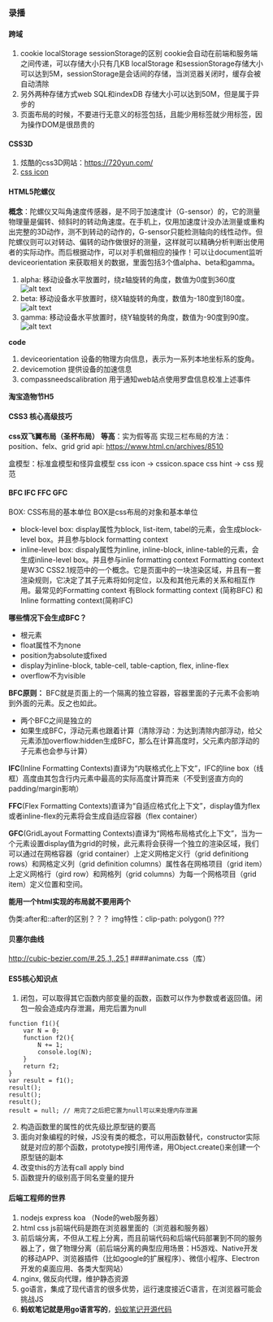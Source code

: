 ### 录播

#### 跨域
1. cookie localStorage sessionStorage的区别
cookie会自动在前端和服务端之间传递，可以存储大小只有几KB
localStorage 和sessionStorage存储大小可以达到5M，sessionStorage是会话间的存储，当浏览器关闭时，缓存会被自动清除
2. 另外两种存储方式web SQL和indexDB 存储大小可以达到50M，但是属于异步的
3. 页面布局的时候，不要进行无意义的标签包括，且能少用标签就少用标签，因为操作DOM是很昂贵的

#### CSS3D
1. 炫酷的css3D网站：https://720yun.com/
2. [css icon](https://cssicon.space "css icon")

#### HTML5陀螺仪
**概念**：陀螺仪又叫角速度传感器，是不同于加速度计（G-sensor）的，它的测量物理量是偏转、倾斜时的转动角速度。在手机上，仅用加速度计没办法测量或重构出完整的3D动作，测不到转动的动作的，G-sensor只能检测轴向的线性动作。但陀螺仪则可以对转动、偏转的动作做很好的测量，这样就可以精确分析判断出使用者的实际动作。而后根据动作，可以对手机做相应的操作！可以让document监听deviceorientation 来获取相关的数据，里面包括3个值alpha、beta和gamma。
1. alpha: 移动设备水平放置时，绕z轴旋转的角度，数值为0度到360度
![alt text](./imgs/alpha.jpg "Title")
2. beta: 移动设备水平放置时，绕X轴旋转的角度，数值为-180度到180度。
![alt text](./imgs/beta.jpg "Title")
3. gamma: 移动设备水平放置时，绕Y轴旋转的角度，数值为-90度到90度。
![alt text](./imgs/gamma.jpg "Title")

**code**
1. deviceorientation 
设备的物理方向信息，表示为一系列本地坐标系的旋角。
2. devicemotion
提供设备的加速信息
3. compassneedscalibration
用于通知web站点使用罗盘信息校准上述事件

**淘宝造物节H5**

#### CSS3 核心高级技巧
**css双飞翼布局（圣杯布局）**
**等高**：实为假等高
实现三栏布局的方法：position、felx、grid
grid api: https://www.html.cn/archives/8510

盒模型：标准盒模型和怪异盒模型
 css icon -> cssicon.space
 css hint -> css 规范

 #### BFC IFC FFC GFC
 BOX: CSS布局的基本单位
 BOX是css布局的对象和基本单位
 * block-level box: display属性为block, list-item, tabel的元素，会生成block-level box。并且参与block formatting context
 * inline-level box: dispaly属性为inline, inline-block, inline-table的元素，会生成inline-level box。并且参与inlie formatting context
 Formatting context是W3C CSS2.1规范中的一个概念。它是页面中的一块渲染区域，并且有一套渲染规则，它决定了其子元素将如何定位，以及和其他元素的关系和相互作用。最常见的Formatting context 有Block formatting context (简称BFC) 和 Inline formatting context(简称IFC)

 **哪些情况下会生成BFC？**
 * 根元素
 * float属性不为none
 * position为absolute或fixed
 * display为inline-block, table-cell, table-caption, flex, inline-flex
 * overflow不为visible
 
 **BFC原则：**
 BFC就是页面上的一个隔离的独立容器，容器里面的子元素不会影响到外面的元素。反之也如此。
 * 两个BFC之间是独立的
 * 如果生成BFC，浮动元素也跟着计算（清除浮动：为达到清除内部浮动，给父元素添加overflow:hidden生成BFC，那么在计算高度时，父元素内部浮动的子元素也会参与计算）

 **IFC**(Inline Formatting Contexts)直译为“内联格式化上下文”，IFC的line box（线框）高度由其包含行内元素中最高的实际高度计算而来（不受到竖直方向的padding/margin影响）
 
 **FFC**(Flex Formatting Contexts)直译为“自适应格式化上下文”，display值为flex或者inline-flex的元素将会生成自适应容器（flex container）
 
 **GFC**(GridLayout Formatting Contexts)直译为“网格布局格式化上下文”，当为一个元素设置display值为grid的时候，此元素将会获得一个独立的渲染区域，我们可以通过在网格容器（grid container）上定义网格定义行（grid definitiong rows）和网格定义列（grid definition columns）属性各在网格项目（grid item）上定义网格行（gird row）和网格列（grid columns）为每一个网格项目（grid item）定义位置和空间。
 
 **能用一个html实现的布局就不要用两个**
 
 伪类:after和::after的区别？？？
 img特性：clip-path: polygon() ???

 #### 贝塞尔曲线
 http://cubic-bezier.com/#.25,.1,.25,1
 ####animate.css（库）

#### ES5核心知识点
1. 闭包，可以取得其它函数内部变量的函数，函数可以作为参数或者返回值。闭包一般会造成内存泄漏，用完后置为null
```
function f1(){
    var N = 0;
    function f2(){
        N += 1;
        console.log(N);
    }
    return f2;
}
var result = f1();
result();
result();
result();
result = null; // 用完了之后把它置为null可以来处理内存泄漏
```
2. 构造函数里的属性的优先级比原型链的要高
3. 面向对象编程的时候，JS没有类的概念，可以用函数替代，constructor实际就是对应的那个函数，prototype按引用传递，用Object.create()来创建一个原型链的副本
4. 改变this的方法有call apply bind
5. 函数提升的级别高于同名变量的提升

#### 后端工程师的世界
1. nodejs express koa （Node的web服务器）
2. html css js前端代码是跑在浏览器里面的（浏览器和服务器）
3. 前后端分离，不但从工程上分离，而且前端代码和后端代码部署到不同的服务器上了，做了物理分离（前后端分离的典型应用场景：H5游戏、Native开发的移动APP、浏览器插件（比如google的扩展程序）、微信小程序、Electron开发的桌面应用、各类大型网站）
4. nginx, 做反向代理，维护静态资源
5. go语言，集成了现代语言的很多优势，运行速度接近C语言，在浏览器可能会挑战JS
6. **蚂蚁笔记就是用go语言写的**，[蚂蚁笔记开源代码](https://github.com/leanote/leanote "蚂蚁笔记开源代码")